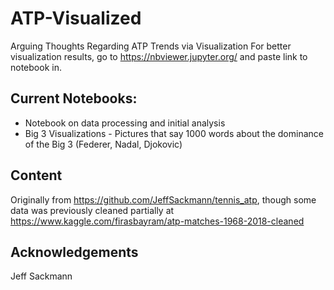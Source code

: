 # ATP-Visualized
Arguing Thoughts Regarding ATP Trends via Visualization
For better visualization results, go to https://nbviewer.jupyter.org/ and paste link to notebook in.

## Current Notebooks:
* Notebook on data processing and initial analysis
* Big 3 Visualizations - Pictures that say 1000 words about the dominance of the Big 3 (Federer, Nadal, Djokovic)

## Content
Originally from https://github.com/JeffSackmann/tennis_atp, though some data was previously cleaned partially at https://www.kaggle.com/firasbayram/atp-matches-1968-2018-cleaned

## Acknowledgements
Jeff Sackmann
